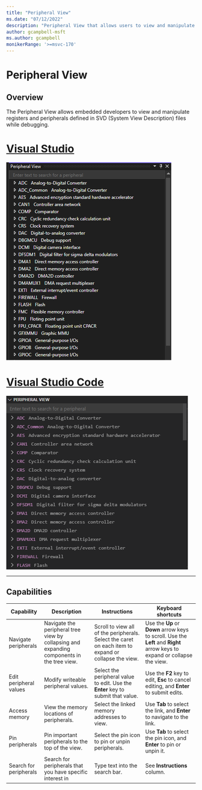 ```yaml
---
title: "Peripheral View"
ms.date: "07/12/2022"
description: "Peripheral View that allows users to view and manipulate peripherals."
author: gcampbell-msft
ms.author: gcampbell
monikerRange: '>=msvc-170'
---
```

# Peripheral View

## Overview

The Peripheral View allows embedded developers to view and manipulate registers and peripherals defined in SVD (System View Description) files while debugging.

# [Visual Studio](#tab/visual-studio)

![Screenshot of the Peripheral View in VS.](media/peripheral-view.png)

# [Visual Studio Code](#tab/visual-studio-code)

![Screenshot of the Peripheral View in Visual Studio Code.](media/peripheral-view-vscode.png)

---

## Capabilities

| Capability | Description | Instructions | Keyboard shortcuts |
|--|--|--|--|
| Navigate peripherals | Navigate the peripheral tree view by collapsing and expanding components in the tree view. | Scroll to view all of the peripherals. Select the caret on each item to expand or collapse the view. | Use the **Up** or **Down** arrow keys to scroll. Use the **Left** and **Right** arrow keys to expand or collapse the view. |
| Edit peripheral values | Modify writeable peripheral values. | Select the peripheral value to edit. Use the **Enter** key to submit that value. | Use the **F2** key to edit, **Esc** to cancel editing, and **Enter** to submit edits. |
| Access memory | View the memory locations of peripherals. | Select the linked memory addresses to view. | Use **Tab** to select the link, and **Enter** to navigate to the link. |
| Pin peripherals | Pin important peripherals to the top of the view. | Select the pin icon to pin or unpin peripherals. | Use **Tab** to select the pin icon, and **Enter** to pin or unpin it. |
| Search for peripherals | Search for peripherals that you have specific interest in | Type text into the search bar. | See **Instructions** column. |
